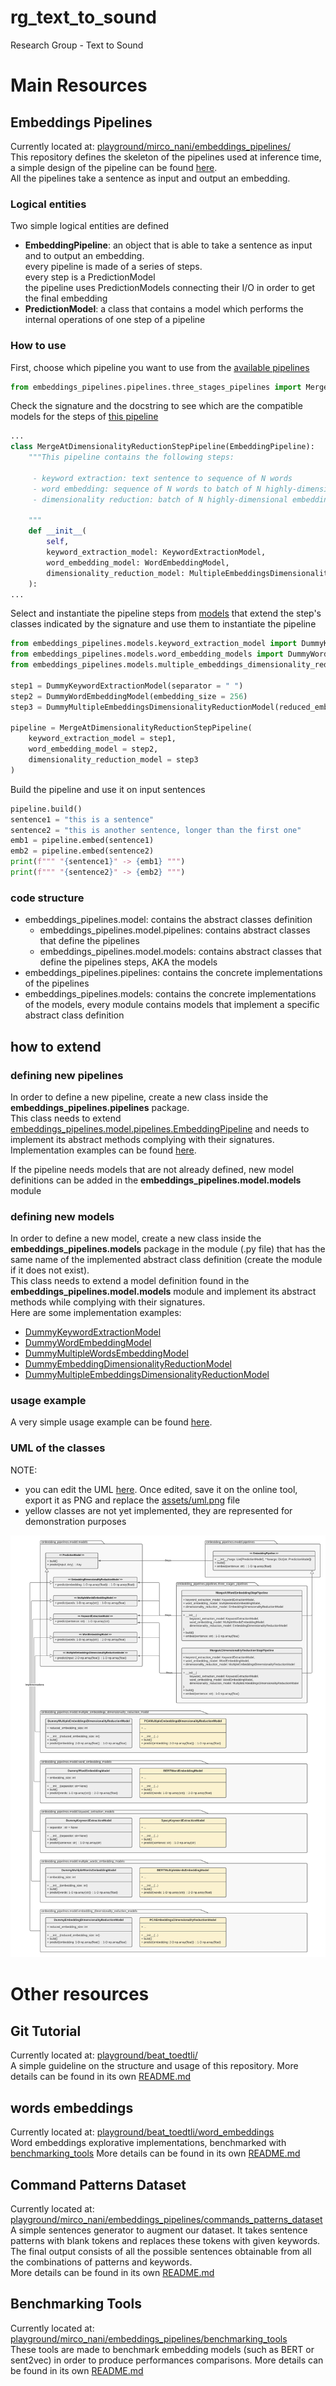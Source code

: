 # rg_text_to_sound
Research Group - Text to Sound


# Main Resources
## Embeddings Pipelines
Currently located at: [playground/mirco_nani/embeddings_pipelines/](playground/mirco_nani/embeddings_pipelines/)  
This repository defines the skeleton of the pipelines used at inference time, a simple design of the pipeline can be found [here](https://docs.google.com/presentation/d/1Cx96uZUxc3dx-PRyFl2v2R7lmjZ05UeixxwqPsBeEBQ/edit#slide=id.gbf06894dcc_0_30).  
All the pipelines take a sentence as input and output an embedding.

### Logical entities
Two simple logical entities are defined
* **EmbeddingPipeline**: an object that is able to take a sentence as input and to output an embedding.  
every pipeline is made of a series of steps.  
every step is a PredictionModel  
the pipeline uses PredictionModels connecting their I/O in order to get the final embedding
* **PredictionModel**: a class that contains a model which performs the internal operations of one step of a pipeline

### How to use
First, choose which pipeline you want to use from the [available pipelines](playground/mirco_nani/embeddings_pipelines/src/embeddings_pipelines/pipelines)
```python
from embeddings_pipelines.pipelines.three_stages_pipelines import MergeAtDimensionalityReductionStepPipeline
```

Check the signature and the docstring to see which are the compatible models for the steps of [this pipeline](playground/mirco_nani/embeddings_pipelines/src/embeddings_pipelines/pipelines/three_stages_pipeline.py)
```python
...
class MergeAtDimensionalityReductionStepPipeline(EmbeddingPipeline):
    """This pipeline contains the following steps:
    
     - keyword extraction: text sentence to sequence of N words
     - word embedding: sequence of N words to batch of N highly-dimensional embeddings
     - dimensionality reduction: batch of N highly-dimensional embeddings to single low-dimensional embedding

    """
    def __init__(
        self, 
        keyword_extraction_model: KeywordExtractionModel,
        word_embedding_model: WordEmbeddingModel,
        dimensionality_reduction_model: MultipleEmbeddingsDimensionalityReductionModel
    ):
...
```

Select and instantiate the pipeline steps from [models](playground/mirco_nani/embeddings_pipelines/src/embeddings_pipelines/models/) that extend the step's classes indicated by the signature and use them to instantiate the pipeline
```python
from embeddings_pipelines.models.keyword_extraction_model import DummyKeywordExtractionModel
from embeddings_pipelines.models.word_embedding_models import DummyWordEmbeddingModel
from embeddings_pipelines.models.multiple_embeddings_dimensionality_reduction_model import DummyMultipleEmbeddingsDimensionalityReductionModel

step1 = DummyKeywordExtractionModel(separator = " ")
step2 = DummyWordEmbeddingModel(embedding_size = 256)
step3 = DummyMultipleEmbeddingsDimensionalityReductionModel(reduced_embedding_size=16)
    
pipeline = MergeAtDimensionalityReductionStepPipeline(
    keyword_extraction_model = step1,
    word_embedding_model = step2,
    dimensionality_reduction_model = step3
)
```
Build the pipeline and use it on input sentences
```python
pipeline.build()
sentence1 = "this is a sentence"
sentence2 = "this is another sentence, longer than the first one"
emb1 = pipeline.embed(sentence1)
emb2 = pipeline.embed(sentence2)
print(f""" "{sentence1}" -> {emb1} """)
print(f""" "{sentence2}" -> {emb2} """)
```

### code structure
* embeddings_pipelines.model: contains the abstract classes definition
    + embeddings_pipelines.model.pipelines: contains abstract classes that define the pipelines
    + embeddings_pipelines.model.models: contains abstract classes that define the pipelines steps, AKA the models
* embeddings_pipelines.pipelines: contains the concrete implementations of the pipelines
* embeddings_pipelines.models: contains the concrete implementations of the models, every module contains models that implement a specific abstract class definition

## how to extend
### defining new pipelines
In order to define a new pipeline, create a new class inside the **embeddings_pipelines.pipelines** package.  
This class needs to extend [embeddings_pipelines.model.pipelines.EmbeddingPipeline](playground/mirco_nani/embeddings_pipelines/src/embeddings_pipelines/model/pipelines.py) and needs to implement its abstract methods complying with their signatures.  
Implementation examples can be found [here](playground/mirco_nani/embeddings_pipelines/src/embeddings_pipelines/pipelines/three_stages_pipelines.py).  
  
If the pipeline needs models that are not already defined, new model definitions can be added in the **embeddings_pipelines.model.models** module
### defining new models
In order to define a new model, create a new class inside the **embeddings_pipelines.models** package in the module (.py file) that has the same name of the implemented abstract class definition (create the module if it does not exist).  
This class needs to extend a model definition found in the **embeddings_pipelines.model.models** module and implement its abstract methods while complying with their signatures.  
Here are some implementation examples:
* [DummyKeywordExtractionModel](playground/mirco_nani/embeddings_pipelines/src/embeddings_pipelines/models/keyword_extraction_models.py)
* [DummyWordEmbeddingModel](playground/mirco_nani/embeddings_pipelines/src/embeddings_pipelines/models/word_embedding_models.py)
* [DummyMultipleWordsEmbeddingModel](playground/mirco_nani/embeddings_pipelines/src/embeddings_pipelines/models/multiple_words_embedding_models.py)
* [DummyEmbeddingDimensionalityReductionModel](playground/mirco_nani/embeddings_pipelines/src/embeddings_pipelines/models/multiple_embeddings_dimensionality_reduction_model.py)
* [DummyMultipleEmbeddingsDimensionalityReductionModel](playground/mirco_nani/embeddings_pipelines/src/embeddings_pipelines/models/multiple_embeddings_dimensionality_reduction_model.py)


### usage example
A very simple usage example can be found [here](playground/mirco_nani/embeddings_pipelines/src/embeddings_pipelines/embeddings_pipelines_sample_usage.py). 

### UML of the classes
NOTE: 
* you can edit the UML [here](https://lucid.app/lucidchart/invitations/accept/10b794c9-037d-4437-ac1a-96103aaf9037). Once edited, save it on the online tool, export it as PNG and replace the [assets/uml.png](playground/mirco_nani/embeddings_pipelines/assets/uml.png) file
* yellow classes are not yet implemented, they are represented for demonstration purposes  
  
![UML](playground/mirco_nani/embeddings_pipelines/assets/uml.png)


# Other resources
## Git Tutorial
Currently located at: [playground/beat_toedtli/](playground/beat_toedtli/)  
A simple guideline on the structure and usage of this repository.
More details can be found in its own [README.md](playground/beat_toedtli/README.md)  

## words embeddings
Currently located at: [playground/beat_toedtli/word_embeddings](playground/beat_toedtli/word_embeddings)  
Word embeddings explorative implementations, benchmarked with [benchmarking_tools](playground/mirco_nani/embeddings_pipelines/benchmarking_tools)
More details can be found in its own [README.md](playground/beat_toedtli/word_embeddings/README.md)  

## Command Patterns Dataset
Currently located at: [playground/mirco_nani/embeddings_pipelines/commands_patterns_dataset](playground/mirco_nani/embeddings_pipelines/commands_patterns_dataset)  
A simple sentences generator to augment our dataset. It takes sentence patterns with blank tokens and replaces these tokens with given keywords. The final output consists of all the possible sentences obtainable from all the combinations of patterns and keywords.  
More details can be found in its own [README.md](playground/mirco_nani/embeddings_pipelines/commands_patterns_dataset/README.md)  

## Benchmarking Tools
Currently located at: [playground/mirco_nani/embeddings_pipelines/benchmarking_tools](playground/mirco_nani/embeddings_pipelines/benchmarking_tools)  
These tools are made to benchmark embedding models (such as BERT or sent2vec) in order to produce performances comparisons.
More details can be found in its own [README.md](playground/mirco_nani/embeddings_pipelines/benchmarking_tools/README.md)  
